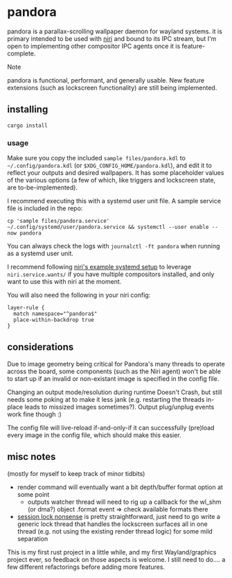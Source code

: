 # pandora

pandora is a parallax-scrolling wallpaper daemon for wayland systems.
it is primary intended to be used with [niri](https://github.com/yaLTeR/niri) and bound to its IPC stream,
but I'm open to implementing other compositor IPC agents once it is feature-complete.

> [!NOTE]
> pandora is functional, performant, and generally usable. New feature extensions (such as lockscreen functionality) are still being implemented.

## installing
    cargo install

### usage
Make sure you copy the included `sample files/pandora.kdl` to `~/.config/pandora.kdl`
(or `$XDG_CONFIG_HOME/pandora.kdl`), and edit it to reflect your outputs
and desired wallpapers. It has some placeholder values of the various options
(a few of which, like triggers and lockscreen state, are to-be-implemented).

I recommend executing this with a systemd user unit file. A sample service file is included in the repo:

    cp 'sample files/pandora.service' ~/.config/systemd/user/pandora.service && systemctl --user enable --now pandora

You can always check the logs with `journalctl -ft pandora` when running as a systemd user unit.

I recommend following [niri's example systemd setup](https://github.com/YaLTeR/niri/wiki/Example-systemd-Setup)
to leverage `niri.service.wants/` if you have multiple compositors installed, and only want to use this with niri at the moment.

You will also need the following in your niri config:

    layer-rule {
      match namespace="^pandora$"
      place-within-backdrop true
    }

## considerations

Due to image geometry being critical for Pandora's many threads to operate across the board,
some components (such as the Niri agent) won't be able to start up if an invalid or non-existant image is specified in
the config file.

Changing an output mode/resolution during runtime Doesn't Crash, but still needs some poking at to make it less jank (e.g. restarting the threads in-place leads to missized images sometimes?). Output plug/unplug events work fine though :)

The config file will live-reload if-and-only-if it can successfully (pre)load every image in the config file, which should make this easier.

## misc notes

(mostly for myself to keep track of minor tidbits)
* render command will eventually want a bit depth/buffer format option at some point
  * outputs watcher thread will need to rig up a callback for the wl_shm (or dma?) object .format event => check available formats there
* [session lock nonsense](https://wayland.app/protocols/ext-session-lock-v1) is pretty straightforward, just need to go write a generic lock thread
that handles the lockscreen surfaces all in one thread (e.g. not using the existing render thread logic) for some mild separation

This is my first rust project in a little while, and my first Wayland/graphics project ever, so feedback on
those aspects is welcome. I still need to do.... a few different refactorings before adding more features.
